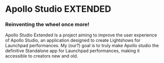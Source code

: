 # Apollo Studio EXTENDED

### Reinventing the wheel once more!

Apollo Studio Extended Is a project aiming to improve the user experience of Apollo Studio, an application designed to create Lightshows for Launchpad performances.
My (our?) goal is to truly make Apollo studio the definitive Standalone app for Launchpad performances, making it accessible to creators new and old.
